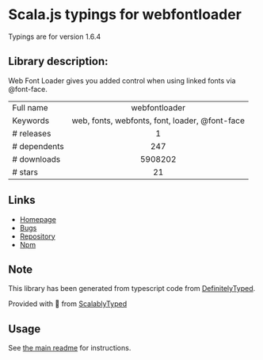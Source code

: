 
# Scala.js typings for webfontloader

Typings are for version 1.6.4

## Library description:
Web Font Loader gives you added control when using linked fonts via @font-face.

|                    |                 |
| ------------------ | :-------------: |
| Full name          | webfontloader |
| Keywords           | web, fonts, webfonts, font, loader, @font-face |
| # releases         | 1 |
| # dependents       | 247 |
| # downloads        | 5908202 |
| # stars            | 21 |

## Links
- [Homepage](https://github.com/typekit/webfontloader)
- [Bugs](https://github.com/typekit/webfontloader/issues)
- [Repository](https://github.com/typekit/webfontloader)
- [Npm](https://www.npmjs.com/package/webfontloader)
    


## Note
This library has been generated from typescript code from [DefinitelyTyped](https://definitelytyped.org).

Provided with :purple_heart: from [ScalablyTyped](https://github.com/oyvindberg/ScalablyTyped)

## Usage
See [the main readme](../../readme.md) for instructions.


